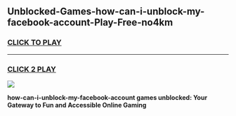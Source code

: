 
## Unblocked-Games-how-can-i-unblock-my-facebook-account-Play-Free-no4km
<h3>
<a href="https://premium76.site?title=how-can-i-unblock-my-facebook-account&ref=23A">CLICK TO PLAY</a></h3>
<hr>

<h3>
<a href="https://premium76.site?title=how-can-i-unblock-my-facebook-account&ref=23A">CLICK 2 PLAY</a>
  
</h3>

<a href="https://premium76.site?title=how-can-i-unblock-my-facebook-account&ref=23A"><img src="https://clearcache.store/games.png"></a>


**how-can-i-unblock-my-facebook-account games unblocked: Your Gateway to Fun and Accessible Online Gaming**

